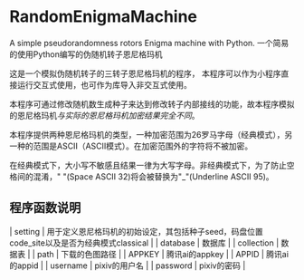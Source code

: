 # RandomEnigmaMachine
A simple pseudorandomness rotors Enigma machine with Python.    一个简易的使用Python编写的伪随机转子恩尼格玛机

这是一个模拟伪随机转子的三转子恩尼格玛机的程序，
本程序可以作为小程序直接运行交互式使用，也可作为库导入非交互式使用。

本程序可通过修改随机数生成种子来达到修改转子内部接线的功能，故本程序模拟的恩尼格玛机*与实际的恩尼格玛机加密结果完全不同*。

本程序提供两种恩尼格玛机的类型，一种加密范围为26罗马字母（经典模式），另一种的范围是ASCII（ASCII模式）。在加密范围外的字符将不被加密。

在经典模式下，大小写不敏感且结果一律为大写字母。非经典模式下，为了防止空格间的混淆，" "(Space ASCII 32)将会被替换为"_"(Underline ASCII 95)。

## 程序函数说明
| setting    | 用于定义恩尼格玛机的初始设定，其包括种子seed，码盘位置code_site以及是否为经典模式classical |
| database   | 数据库         |
| collection | 数据表         |
| path       | 下载的色图路径 |
| APPKEY     | 腾讯ai的appkey |
| APPID      | 腾讯ai的appid  |
| username   | pixiv的用户名  |
| password   | pixiv的密码    |
